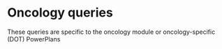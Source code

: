 # Oncology queries
These queries are specific to the oncology module or oncology-specific (DOT) PowerPlans
